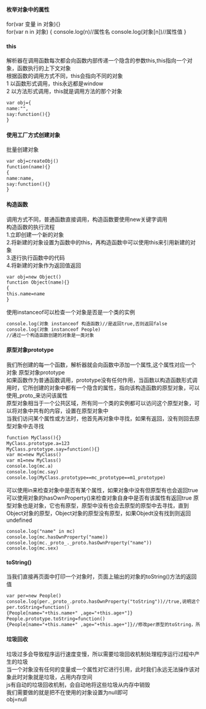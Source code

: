 #### 枚举对象中的属性<br>
for(var 变量 in 对象){}<br>
for(var n in 对象)
{
console.log(n)//属性名
console.log(对象[n])//属性值
}<br>

#### this
解析器在调用函数每次都会向函数内部传递一个隐含的参数this,this指向一个对象，函数执行的上下文对象<br>
根据函数的调用方式不同，this会指向不同的对象<br>
1 以函数形式调用，this永远都是window<br>
2 以方法形式调用，this就是调用方法的那个对象<br>

```html
var obj={
name:"",
say:function(){}
}
```
#### 使用工厂方式创建对象
批量创建对象
```html
var obj=createObj()
function(name){}
{
name:name,
say:function(){}
}
```
#### 构造函数
调用方式不同，普通函数直接调用，构造函数要使用new关键字调用<br>
构造函数的执行流程<br>
1.立即创建一个新的对象<br>
2.将新建的对象设置为函数中的this，再构造函数中可以使用this来引用新建的对象<br>
3.逐行执行函数中的代码<br>
4.将新建的对象作为返回值返回<br>
```html
var obj=new Object()
function Object(name){}
{
this.name=name
}
```
使用instanceof可以检查一个对象是否是一个类的实例<br>
```html
console.log(对象 instanceof 构造函数)//是返回true,否则返回false
console.log(对象 instanceof People)
//通过一个构造函数创建的对象是一类对象
```
#### 原型对象prototype
我们所创建的每一个函数，解析器就会向函数中添加一个属性,这个属性对应一个对象 原型对象prototype<br>
如果函数作为普通函数调用，prototype没有任何作用，当函数以构造函数形式调用时，它所创建的对象中都有一个隐含的属性，指向该构造函数的原型对象，可以使用_proto_来访问该属性<br>
原型对象相当于一个公共区域，所有同一个类的实例都可以访问这个原型对象，可以将对象中共有的内容，设置在原型对象中<br>
当我们访问某个属性或方法时，他首先再对象中寻找，如果有返回，没有则回去原型对象中去寻找
```html
function MyClass(){}
MyClass.prototype.a=123
MyClass.prototype.say=function(){}
var mc=new MyClass()
var m1=new MyClass()
console.log(mc.a)
console.log(mc.say)
console.log(MyClass.prototype==mc_prototype==m1_prototype)

```
可以使用in来检查对象中是否有某个属性，如果对象中没有但原型有也会返回true
可以使用对象的hasOwnProperty()来检查对象自身中是否有该属性有返回true
原型对象也是对象，它也有原型，原型中没有也会去原型的原型中去寻找，直到Object对象的原型，Object对象的原型没有原型，如果Objedt没有找到则返回undefined
```html
console.log("name" in mc)
console.log(mc.hasOwnProperty("name))
console.log(mc._proto_._proto.hasOwnProperty("name"))
console.log(mc.sex)
```
#### toString()
当我们直接再页面中打印一个对象时，页面上输出的对象的toString()方法的返回值
```html
var per=new People()
console.log(per._proto_.proto.hasOwnProperty("toString"))//true,说明这个对象的原型的原型有toString
per.toString=function()
{People[name="+this.name+" ,age="+this.age+"]}
People.prototype.toString=function()
{People[name="+this.name+" ,age="+this.age+"]}//修改per原型的toString，所以对象toString全都改
```
#### 垃圾回收
垃圾过多会导致程序运行速度变慢，所以需要垃圾回收机制处理程序运行过程中产生的垃圾<br>
当一个对象没有任何的变量或一个属性对它进行引用，此时我们永远无法操作该对象此时对象就是垃圾，占用内存空间<br>
js有自动的垃圾回收机制，会自动地将这些垃圾从内存中销毁<br>
我们需要做的就是把不在使用的对象设置为null即可<br>
obj=null<br>

```html

```




